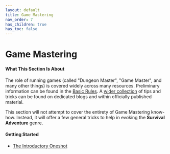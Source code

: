 ```yaml
---
layout: default
title: Game Mastering
nav_order: 7
has_children: true
has_toc: false
---
```


# Game Mastering

#### What This Section Is About

The role of running games (called "Dungeon Master", "Game Master", and many other things) is covered widely across many resources. Preliminary information can be found in the [Basic Rules](../more/DnD_BasicRules_2018.pdf). A [wider collection](recommended_reading) of tips and tricks can be found on dedicated blogs and within officially published material.

This section will not attempt to cover the entirety of Game Mastering know-how. Instead, it will offer a few general tricks to help in evoking the **Survival Adventure** genre.

#### Getting Started

* [The Introductory Oneshot](oneshot/index)

<!-- #### Theme

Players familiar with several D&D settings will recognize that each has its own theme. _Barovia_ trends towards horror fantasy. _Eberron_ is pulp action and noir. The _Forgotten Realms_ are high fantasy. Naevis' theme is **Survival Adventure**. 

* **Low Fantasy**: Magic is a tool, not a panacea. 

* **Tactics**: Fair fights tend to be hard fights.

* **Obstacles**: Many problems cannot be solved through violence.

* **Preparation**: Planning and tooling are crucial for success. -->

<!-- #### The Big Idea

Gameplay in the Naevis setting focuses on **momentum**. The Game Master's role is to help direct the flow of the game, speeding things along when there's a lull and slowing things down when the pace becomes frantic.

#### The Toolbox

Running a game is one part session prep and two parts improvisation. In the same way that players must make use of their character sheets to play, Game Masters must make use of their toolbox to direct play. The contents of one's toolbox include [rooms](), [loot tables](), and [tricks]() at a minimum.

#### Getting Started

Before planning any longer term engagements, an interested group of players should try the oneshot introduction to Naevis.  -->